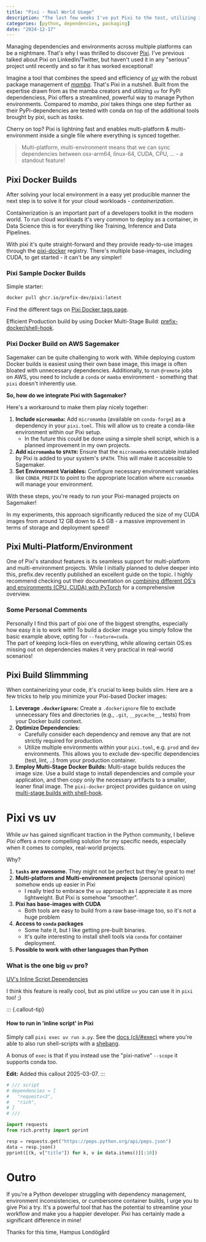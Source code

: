 ```yaml
---
title: "Pixi - Real World Usage"
description: "The last few weeks I've put Pixi to the test, utilizing it in real world usage"
categories: [python, dependencies, packaging]
date: "2024-12-17"
---
```


Managing dependencies and environments across multiple platforms can be a nightmare. That's why I was thrilled to discover [Pixi](pixi.sh/dev/).
I've previous talked about Pixi on LinkedIn/Twitter, but haven't used it in any "serious" project until recently and so far it has worked exceptional!

Imagine a tool that combines the speed and efficiency of [_uv_](https://github.com/astral-sh/uv) with the robust package management of [_mamba_](https://github.com/mamba-org/mamba). That's Pixi in a nutshell. Built from the expertise drawn from as the mamba creators and utilizing `uv` for PyPi dependenciess, Pixi offers a streamlined, powerful way to manage Python environments.
Compared to _mamba_, _pixi_ takes things one step further as their PyPi-dependencies are tested with conda on top of the additional tools brought by pixi, such as _tasks_.

Cherry on top? Pixi is lightning fast and enables multi-platform & multi-environment inside a single file where everything is synced together.  

> Multi-platform, multi-environment means that we can sync dependencies between osx-arm64, linux-64, CUDA, CPU, ... - a standout feature!

## Pixi Docker Builds

After solving your local environment in a easy yet producible manner the next step is to solve it for your cloud workloads - _containerization_.  

Containerization is an important part of a developers toolkit in the modern world. To run cloud workloads it's very common to deploy as a container, in Data Science this is for everything like Training, Inference and Data Pipelines.

With pixi it's quite straight-forward and they provide ready-to-use images through the [pixi-docker](https://github.com/prefix-dev/pixi-docker) registry. There's multiple base-images, including CUDA, to get started - it can't be any simpler!

### Pixi Sample Docker Builds

Simple starter:
```bash
docker pull ghcr.io/prefix-dev/pixi:latest
```
Find the different tags on [Pixi Docker tags page](https://github.com/prefix-dev/pixi-docker?tab=readme-ov-file#pulling-the-images).


Efficient Production build by using Docker Multi-Stage Build: [prefix-docker/shell-hook](https://github.com/prefix-dev/pixi-docker?tab=readme-ov-file#usage-with-shell-hook).

### Pixi Docker Build on AWS Sagemaker

Sagemaker can be quite challenging to work with. While deploying custom Docker builds is easiest using their own base image, this image is often bloated with unnecessary dependencies. Additionally, to run `@remote` jobs on AWS, you need to include a `conda` or `mamba` environment - something that `pixi` doesn't inherently use.

**So, how do we integrate Pixi with Sagemaker?**

Here's a workaround to make them play nicely together:

1.  **Include `micromamba`:** Add `micromamba` (available on `conda-forge`) as a dependency in your `pixi.toml`. This will allow us to create a conda-like environment within our Pixi setup. 
    *   In the future this could be done using a simple shell script, which is a planned improvement in my own projects.
2.  **Add `micromamba` to `$PATH`:** Ensure that the `micromamba` executable installed by Pixi is added to your system's `$PATH`. This will make it accessible to Sagemaker.
3.  **Set Environment Variables:** Configure necessary environment variables like `CONDA_PREFIX` to point to the appropriate location where `micromamba` will manage your environment.

With these steps, you're ready to run your Pixi-managed projects on Sagemaker!

In my experiments, this approach significantly reduced the size of my CUDA images from around 12 GB down to 4.5 GB - a massive improvement in terms of storage and deployment speed!

## Pixi Multi-Platform/Environment

One of Pixi's standout features is its seamless support for multi-platform and multi-environment projects. While I initially planned to delve deeper into this, prefix.dev recently published an excellent guide on the topic. I highly recommend checking out their documentation on [combining different OS's and environments (CPU, CUDA) with PyTorch](https://pixi.sh/dev/features/pytorch/#mixing-macos-and-cuda-with-pypi-dependencies) for a comprehensive overview.


### Some Personal Comments

Personally I find this part of pixi one of the biggest strengths, especially how easy it is to work with! To build a docker image you simply follow the basic example above, opting for `--feature=cuda`.  
The part of keeping lock-files on everything, while allowing certain OS:es missing out on dependencies makes it very practical in real-world scenarios!

## Pixi Build Slimmming

When containerizing your code, it's crucial to keep builds slim. Here are a few tricks to help you minimize your Pixi-based Docker images:

1.  **Leverage `.dockerignore`:** Create a `.dockerignore` file to exclude unnecessary files and directories (e.g., `.git`, `__pycache__`, tests) from your Docker build context.
2.  **Optimize Dependencies:**
    *   Carefully consider each dependency and remove any that are not strictly required for production.
    *   Utilize multiple environments within your `pixi.toml`, e.g. `prod` and `dev` environments. This allows you to exclude dev-specific dependencies (test, lint, ..) from your production container.
3.  **Employ Multi-Stage Docker Builds:** Multi-stage builds reduces the image size. Use a build stage to install dependencies and compile your application, and then copy only the necessary artifacts to a smaller, leaner final image. The `pixi-docker` project provides guidance on using [multi-stage builds with shell-hook](https://github.com/prefix-dev/pixi-docker?tab=readme-ov-file#usage-with-shell-hook).


# Pixi vs uv

While _uv_ has gained significant traction in the Python community, I believe _Pixi_ offers a more compelling solution for my specific needs, especially when it comes to complex, real-world projects.

Why?

1.  **`tasks` are awesome.** They might not be perfect but they're great to me!
2.  **Multi-platform and Multi-environment projects** (personal opinion) somehow ends up easier in Pixi
    *   I really tried to embrace the `uv` approach as I appreciate it as more lightweight. But Pixi is somehow "smoother".
3.  **Pixi has base-images with CUDA**
    *   Both tools are easy to build from a raw base-image too, so it's not a huge problem
4.  **Access to `conda` packages**
    *   Some hate it, but I like getting pre-built binaries.
    *   It's quite interesting to install shell tools via `conda` for container deployment.
5.  **Possible to work with other languages than Python**

### What is the one big `uv` pro?  
[UV's Inline Script Dependencies](https://docs.astral.sh/uv/guides/scripts/#declaring-script-dependencies)

I think this feature is really cool, but as pixi utilize `uv` you can use it in `pixi` too! ;)

::: {.callout-tip}
#### How to run in 'inline script' in Pixi
Simply call `pixi exec uv run a.py`. See the [docs (cli/#exec)](https://pixi.sh/latest/reference/cli/#exec) where you're able to also run shell-scripts with a [shebang](https://pixi.sh/latest/advanced/shebang/).

A bonus of `exec` is that if you instead use the "pixi-native" `--scope` it supports conda too.

**Edit:** Added this callout 2025-03-07.
:::

```python
# /// script
# dependencies = [
#   "requests<3",
#   "rich",
# ]
# ///

import requests
from rich.pretty import pprint

resp = requests.get("https://peps.python.org/api/peps.json")
data = resp.json()
pprint([(k, v["title"]) for k, v in data.items()][:10])
```

# Outro

If you're a Python developer struggling with dependency management, environment inconsistencies, or cumbersome container builds, I urge you to give Pixi a try. It's a powerful tool that has the potential to streamline your workflow and make you a happier developer. Pixi has certainly made a significant difference in mine!

Thanks for this time,
Hampus Londögård